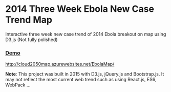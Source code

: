 # 2014 Three Week Ebola New Case Trend Map

Interactive three week new case trend of 2014 Ebola breakout on map using D3.js (Not fully polished)

### [Demo](http://cloud2050map.azurewebsites.net/EbolaMap/)
http://cloud2050map.azurewebsites.net/EbolaMap/

**Note**: This project was built in 2015 with D3.js, jQuery.js and Bootstrap.js. It may not reflect the most current web trend such as using React.js, ES6, WebPack ...
